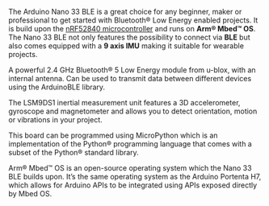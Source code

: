 <FeatureDescription>

The Arduino Nano 33 BLE is a great choice for any beginner, maker or professional to get started with Bluetooth® Low Energy enabled projects. It is build upon the [nRF52840 microcontroller](https://content.arduino.cc/assets/Nano_BLE_MCU-nRF52840_PS_v1.1.pdf) and runs on **Arm® Mbed™ OS**. The Nano 33 BLE not only features the possibility to connect via **BLE** but also comes equipped with a **9 axis IMU** making it suitable for wearable projects. 
</FeatureDescription>


<FeatureList>
<Feature title="Bluetooth®" image="bluetooth">

  A powerful 2.4 GHz Bluetooth® 5 Low Energy module from u-blox, with an internal antenna. Can be used to transmit data between different devices 
  using the ArduinoBLE library.

  <FeatureLink variant="primary" title="Documentation" url="/tutorials/nano-33-ble-sense/ble-device-to-device"/>
  <FeatureLink variant="secondary" title="Library" url="https://www.arduino.cc/reference/en/libraries/arduinoble/"/>
</Feature>

<Feature title="IMU for Motion Detection" image="imu">

  The LSM9DS1 inertial measurement unit features a 3D accelerometer, gyroscope and magnetometer and allows you to detect orientation, motion or vibrations in your project.

  <FeatureLink variant="primary" title="Documentation" url="/tutorials/nano-33-ble/imu-accelerometer"/>
  <FeatureLink variant="secondary" title="Library" url="https://www.arduino.cc/reference/en/libraries/arduino_lsm9ds1/"/>
</Feature>

<Feature title="Python® Support" image="python">

  This board can be programmed using MicroPython which is an implementation of the Python® programming language that comes with a subset of the Python® standard library.

  <FeatureLink variant="primary" title="Documentation" url="/tutorials/nano-33-ble-sense/micropython-installation"/>
  <FeatureLink variant="secondary" title="Learn More" url="/learn/programming/arduino-and-python"/>
</Feature>

<Feature title="Arm® Mbed™ OS" image="core">

  Arm® Mbed™ OS is an open-source operating system which the Nano 33 BLE builds upon. It’s the same operating system as the Arduino Portenta H7, which allows for Arduino APIs to be integrated using APIs exposed directly by Mbed OS.

  <FeatureLink variant="primary" title="Documentation" url="https://os.mbed.com/docs/mbed-os"/>
</Feature>


</FeatureList>
